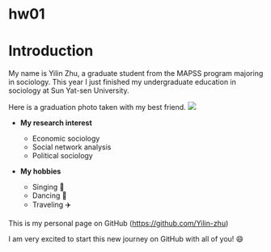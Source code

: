 # hw01
# Introduction
My name is Yilin Zhu, a graduate student from the MAPSS program majoring in sociology. This year I just finished my undergraduate education in sociology at Sun Yat-sen University.

Here is a graduation photo taken with my best friend.
<a href="https://sm.ms/image/k8R4mn1eZwzF5S7" target="_blank"><img src="https://i.loli.net/2020/10/04/k8R4mn1eZwzF5S7.jpg" ></a>

* **My research interest**
  * Economic sociology
  * Social network analysis
  * Political sociology

* **My hobbies**
  * Singing :microphone:
  * Dancing :dancer:
  * Traveling :airplane:

This is my personal page on GitHub (https://github.com/Yilin-zhu) 

I am very excited to start this new journey on GitHub with all of you! :smile:
